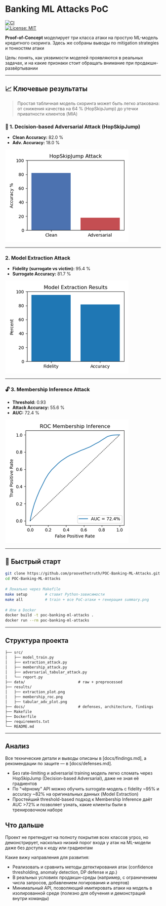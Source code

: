 # Banking ML Attacks PoC
[![CI](https://github.com/proovethetruth/POC-Banking-ML-Attacks/actions/workflows/ci.yml/badge.svg)](https://github.com/proovethetruth/POC-Banking-ML-Attacks/actions/workflows/ci.yml)  
[![License: MIT](https://img.shields.io/badge/License-MIT-blue.svg)](LICENSE)

**Proof-of-Concept** моделирует три класса атаки на простую ML-модель кредитного скоринга. Здесь же собраны выводы по mitigation strategies и тонкостям атаки

Цель: понять, как уязвимости моделей проявляются в реальных задачах, и на какие признаки стоит обращать внимание при продакшн-развёртывании

---

## 📈 Ключевые результаты
> Простая табличная модель скоринга может быть легко атакована:  
> от снижения качества на 64 % (HopSkipJump) до утечки приватности клиентов (MIA)

### 🧨 1. Decision-based Adversarial Attack (HopSkipJump)

- **Clean Accuracy:** 82.0 %  
- **Adv. Accuracy:** 18.0 %

![HopSkipJump Attack](results/tabular_adv_plot.png)

---

### 2. Model Extraction Attack

- **Fidelity (surrogate vs victim):** 95.4 %  
- **Surrogate Accuracy:** 81.7 %

![Model Extraction Results](results/extraction_plot.png)

---

### 🔓 3. Membership Inference Attack

- **Threshold:** 0.93  
- **Attack Accuracy:** 55.6 %  
- **AUC:** 72.4 %

![Membership Inference ROC](results/membership_roc.png)

---

## 🚀 Быстрый старт

```bash
git clone https://github.com/proovethetruth/POC-Banking-ML-Attacks.git
cd POC-Banking-ML-Attacks

# Локально через Makefile
make setup        # ставит Python-зависимости
make all          # train + все PoC-атаки + генерация summary.png

# Или в Docker
docker build -t poc-banking-ml-attacks .
docker run --rm poc-banking-ml-attacks
````

---

## Структура проекта

```
├── src/
│   ├── model_train.py
│   ├── extraction_attack.py
│   ├── membership_attack.py
│   ├── adversarial_tabular_attack.py
│   └── report.py
├── data/                        # raw + preprocessed
├── results/
│   ├── extraction_plot.png
│   ├── membership_roc.png
│   ├── tabular_adv_plot.png
├── docs/                        # defenses, architecture, findings
├── Makefile
├── Dockerfile
├── requirements.txt
└── README.md
```

---

## Анализ
Все технические детали и выводы описаны в [docs/findings.md], а рекомендации по защите — в [docs/defenses.md].

- Без rate-limiting и adversarial training модель легко сломать через HopSkipJump (Decision-based Adversarial), даже не зная её градиентов
- По "чёрному" API можно обучить surrogate-модель с fidelity ~95% и accuracy ~82% на оригинальных данных (Model Extraction)
- Простейший threshold-based подход к Membership Inference даёт AUC >72% и позволяет узнать, какие клиенты были в тренировочном наборе 

## Что дальше
Проект не претендует на полноту покрытия всех классов угроз, но демонстрирует, насколько низкий порог входа у атак на ML-модели даже без доступа к коду или градиентам

Какие вижу направления для развития:
* Реализовать и сравнить методы детектирования атак (confidence thresholding, anomaly detection, DP defense и др.)
* В реальных условиях продакшн-среды (например, с ограничением числа запросов, добавлением логирования и алертов)
* Минимальный API, позволяющий имитировать атаки на модель в изолированной среде (полезно для обучения и демонстраций внутри команды)
